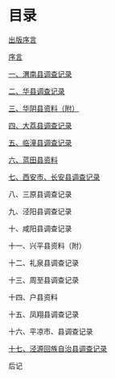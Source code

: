 # 目录

[出版序言](chu-ban-xu-yan.md)

[序言](xu-yan.md)

[一、渭南县调查记录](chapter-1.md)

[二、华县调查记录](chapter-2.md)

[三、华阴县资料（附）](chapter-3.md)

[四、大荔县调查记录](chapter-4.md)

[五、临潼县调查记录](chapter-5.md)

[六、蓝田县资料](chapter-6.md)

[七、西安市、长安县调查记录](chapter-7.md)

八、三原县调查记录

九、泾阳县调查记录

十、咸阳县调查记录

十一、兴平县资料（附）

十二、礼泉县调查记录

十三、周至县调查记录

十四、户县资料

十五、凤翔县调查记录

十六、平凉市、县调查记录

[十七、泾源回族自治县调查记录](chapter-17.md)

后记
